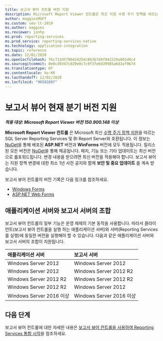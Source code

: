 ```yaml
---
title: 보고서 뷰어 컨트롤 버전 지원
description: Microsoft Report Viewer 컨트롤은 최신 지원 수명 주기 정책을 따르는 SQL Server Reporting Services 및 Power BI Report Server와 호환됩니다.
author: maggiesMSFT
ms.custom: seo-lt-2019
ms.author: maggies
ms.reviewer: jonhp
ms.prod: reporting-services
ms.prod_service: reporting-services-native
ms.technology: application-integration
ms.topic: reference
ms.date: 12/01/2020
ms.openlocfilehash: f6c713d579042425dc863b7d4f942229a091d0c4
ms.sourcegitcommit: 0e0cd9347c029e0c7c9f3fe6d39985a6d3af967d
ms.translationtype: HT
ms.contentlocale: ko-KR
ms.lasthandoff: 12/02/2020
ms.locfileid: "96502697"
---
```

# <a name="support-for-report-viewer-current-branch-versions"></a>보고서 뷰어 현재 분기 버전 지원

**_적용 대상: Microsoft Report Viewer 버전 150.900.148 이상_**

**Microsoft Report Viewer 컨트롤** 은 Microsoft 최신 [수명 주기 정책 지원](https://support.microsoft.com/hub/4095338/microsoft-lifecycle-policy)을 따르는 SQL Server Reporting Services 및 BI Report Server와 호환됩니다. 이 정보는 [NuGet](https://www.nuget.org/)을 통해 배포된 **ASP.NET** 버전과 **WinForms** 버전에 모두 적용됩니다. 릴리스된 모든 버전은 [NuGet](https://www.nuget.org/)을 통해 제공됩니다. 패치, 기능 또는 기타 업데이트는 최신 버전으로 롤포워드됩니다. 변경 내용을 받으려면 최신 버전을 적용해야 합니다. 보고서 뷰어는 지원 정책 변경에 대한 최소 1년 사전 공지와 함께 **보안 및 중요 업데이트** 를 계속 받습니다.

보고서 뷰어 컨트롤의 버전 기록은 다음 링크를 참조하세요.

- [Windows Forms](https://www.nuget.org/packages/Microsoft.ReportingServices.ReportViewerControl.Winforms/)
- [ASP.NET Web Forms](https://www.nuget.org/packages/Microsoft.ReportingServices.ReportViewerControl.WebForms/)

## <a name="application-server-and-report-server-combinations"></a>애플리케이션 서버와 보고서 서버의 조합

보고서 뷰어 컨트롤의 일부 기능은 운영 체제의 기본 동작을 사용합니다. 따라서 클라이언트(보고서 뷰어 컨트롤을 실행 하는 애플리케이션 서버)와 서버(Reporting Services를 실행)에 동일한 버전을 실행해야 할 수 있습니다. 다음과 같은 애플리케이션 서버와 보고서 서버의 조합이 지원됩니다.

| 애플리케이션 서버 | 보고서 서버 |
| :----------------- | :------ |
| Windows Server 2012 | Windows Server 2012 |
| Windows Server 2012 | Windows Server 2012 R2 |
| Windows Server 2012 R2 | Windows Server 2012 R2 |
| Windows Server 2012 R2 | Windows Server 2012 |
| Windows Server 2016 이상 | Windows Server 2016 이상 |

## <a name="next-steps"></a>다음 단계

보고서 뷰어 컨트롤에 대한 자세한 내용은 [보고서 뷰어 컨트롤을 사용하여 Reporting Services 통합 시작](integrating-reporting-services-using-reportviewer-controls-get-started.md)을 참조하세요.
